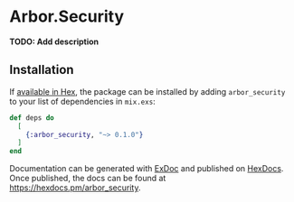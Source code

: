 # Arbor.Security

**TODO: Add description**

## Installation

If [available in Hex](https://hex.pm/docs/publish), the package can be installed
by adding `arbor_security` to your list of dependencies in `mix.exs`:

```elixir
def deps do
  [
    {:arbor_security, "~> 0.1.0"}
  ]
end
```

Documentation can be generated with [ExDoc](https://github.com/elixir-lang/ex_doc)
and published on [HexDocs](https://hexdocs.pm). Once published, the docs can
be found at <https://hexdocs.pm/arbor_security>.


